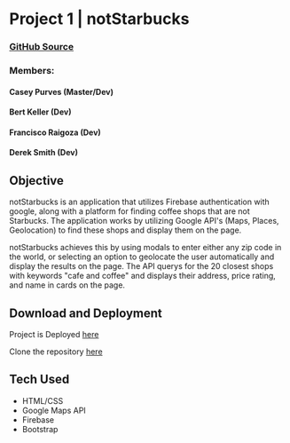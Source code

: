 # Project 1 | notStarbucks

### [GitHub Source](https://github.com/caseyjames95/Project1)

### Members:
#### Casey Purves (Master/Dev)
#### Bert Keller (Dev)
#### Francisco Raigoza (Dev)
#### Derek Smith (Dev)


## Objective

notStarbucks is an application that utilizes Firebase authentication with google, along with a platform for finding coffee shops that are not Starbucks. The application works by utilizing Google API's (Maps, Places, Geolocation) to find these shops and display them on the page.

notStarbucks achieves this by using modals to enter either any zip code in the world, or selecting an option to geolocate the user automatically and display the results on the page. The API querys for the 20 closest shops with keywords "cafe and coffee" and displays their address, price rating, and name in cards on the page.

## Download and Deployment

Project is Deployed [here](https://caseyjames95.github.io/Project1/)

Clone the repository [here](https://github.com/caseyjames95/Project1.git)

## Tech Used
* HTML/CSS
* Google Maps API
* Firebase
* Bootstrap

